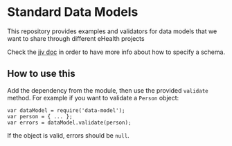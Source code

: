 # Standard Data Models

This repository provides examples and validators for data models that
we want to share through different eHealth projects

Check the [jjv doc][jjv] in order to have more info about how to
specify a schema.

## How to use this

Add the dependency from the module, then use the provided `validate`
method. For example if you want to validate a `Person` object:

    var dataModel = require('data-model');
    var person = { ... };
    var errors = dataModel.validate(person);

If the object is valid, errors should be `null`.

[jjv]: https://github.com/acornejo/jjv